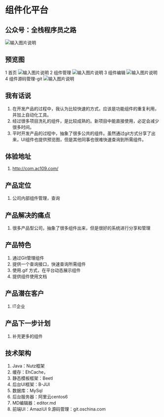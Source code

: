 # 组件化平台

## 公众号：全栈程序员之路
![输入图片说明](https://mp.weixin.qq.com/mp/qrcode?scene=10000004&size=102&__biz=MzIzMTE0NTE5Mg==&mid=2651421365&idx=1&sn=ec2b310f1888fca3560ba504af0077f5&send_time= "在这里输入图片标题")

## 预览图
1 首页
![输入图片说明](https://git.oschina.net/uploads/images/2017/0715/222042_37c71d9a_3018.png "在这里输入图片标题")
2 组件管理
![输入图片说明](https://git.oschina.net/uploads/images/2017/0715/222055_f4e0d64d_3018.png "在这里输入图片标题")
3 组件编辑
![输入图片说明](https://git.oschina.net/uploads/images/2017/0715/222105_a7cd5672_3018.png "在这里输入图片标题")
4 组件源码管理-git
![输入图片说明](https://git.oschina.net/uploads/images/2017/0715/222113_0e93af9d_3018.png "在这里输入图片标题")

## 我有话说
1. 在开发产品的过程中，我认为比较快速的方式，应该是功能组件的重复利用，并加上自动化工具。
2. 经过很多项目洗礼的组件，是比较成熟的。新项目中能直接使用，必定会减少很多时间。
3. 平时开发产品的过程中，抽象了很多公共的组件。虽然通过git方式分享了出来，UI组件也提供预览图，但是其他同事也很难快速查询到所需组件。

## 体验地址
1. http://com.ac109.com/

## 产品定位
1. 公司内部组件管理，查询

## 产品解决的痛点
1. 很多产品型公司，抽象了很多组件出来，但是很好的系统进行分享和管理

## 产品特色
1. 通过Git管理组件
2. 提供一个查询接口，快速查询所需组件
3. 使用.gif 方式，在平台动态展示组件
4. 提供组件使用文档

## 产品潜在客户
1. IT企业

## 产品下一步计划
1. 补充更多的组件

## 技术架构
1. Java：Nutz框架
2. 缓存：EhCache，
3. 静态模板框架：Beetl
4. 后台UI框架：B-JUI
5. 数据库：MySql
6. 后台服务器：阿里云centos6
7. MD编辑器：editor.md
8. 前端UI：AmaziUI
9.源码管理：git.oschina.com